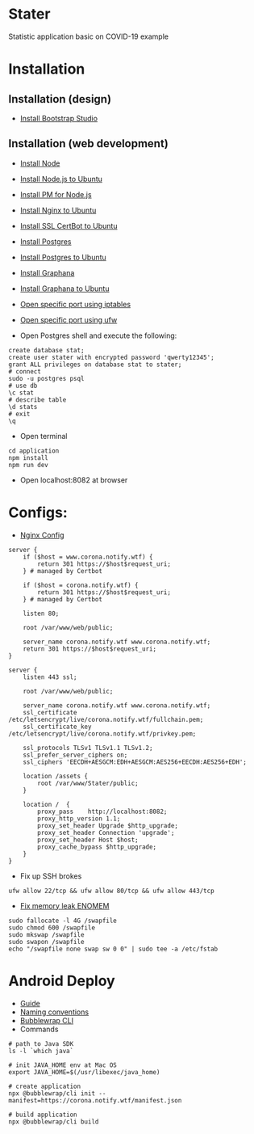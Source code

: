 # Stater

Statistic application basic on COVID-19 example

# Installation

## Installation (design)

- [Install Bootstrap Studio](https://bootstrapstudio.io/)

## Installation (web development)

- [Install Node](https://nodejs.org/en/download/)
- [Install Node.js to Ubuntu](https://www.digitalocean.com/community/tutorials/node-js-ubuntu-18-04-ru)
- [Install PM for Node.js](https://www.digitalocean.com/community/tutorials/how-to-set-up-a-node-js-application-for-production-on-ubuntu-18-04-ru)
- [Install Nginx to Ubuntu](https://www.digitalocean.com/community/tutorials/how-to-install-nginx-on-ubuntu-18-04-quickstart-ru)
- [Install SSL CertBot to Ubuntu](https://www.digitalocean.com/community/tutorials/nginx-let-s-encrypt-ubuntu-18-04-ru)
- [Install Postgres](https://www.postgresql.org/download/)
- [Install Postgres to Ubuntu](https://www.digitalocean.com/community/tutorials/how-to-install-and-use-postgresql-on-ubuntu-18-04-ru)
- [Install Graphana](https://grafana.com/docs/grafana/latest/guides/getting_started/)
- [Install Graphana to Ubuntu](https://grafana.com/docs/grafana/latest/installation/debian/)
- [Open specific port using iptables](https://ru.stackoverflow.com/questions/347145/%D0%9A%D0%B0%D0%BA-%D0%BE%D1%82%D0%BA%D1%80%D1%8B%D1%82%D1%8C-%D0%BF%D0%BE%D1%80%D1%82-%D0%B2-ubuntu)
- [Open specific port using ufw](https://askubuntu.com/questions/911765/open-port-on-ubuntu-16-04)

- Open Postgres shell and execute the following:

```shell
create database stat;
create user stater with encrypted password 'qwerty12345';
grant ALL privileges on database stat to stater;
# connect
sudo -u postgres psql
# use db
\c stat
# describe table
\d stats
# exit
\q
```

- Open terminal

```shell
cd application
npm install
npm run dev
```

- Open localhost:8082 at browser

# Configs:

- [Nginx Config](https://www.digitalocean.com/community/questions/how-to-run-node-js-server-with-nginx)

```shell
server {
    if ($host = www.corona.notify.wtf) {
        return 301 https://$host$request_uri;
    } # managed by Certbot

    if ($host = corona.notify.wtf) {
        return 301 https://$host$request_uri;
    } # managed by Certbot

    listen 80;

    root /var/www/web/public;

    server_name corona.notify.wtf www.corona.notify.wtf;
    return 301 https://$host$request_uri;
}

server {
    listen 443 ssl;

    root /var/www/web/public;

    server_name corona.notify.wtf www.corona.notify.wtf;
    ssl_certificate /etc/letsencrypt/live/corona.notify.wtf/fullchain.pem;
    ssl_certificate_key /etc/letsencrypt/live/corona.notify.wtf/privkey.pem;

    ssl_protocols TLSv1 TLSv1.1 TLSv1.2;
    ssl_prefer_server_ciphers on;
    ssl_ciphers 'EECDH+AESGCM:EDH+AESGCM:AES256+EECDH:AES256+EDH';

    location /assets {
        root /var/www/Stater/public;
    }

    location /  {
        proxy_pass    http://localhost:8082;
        proxy_http_version 1.1;
        proxy_set_header Upgrade $http_upgrade;
        proxy_set_header Connection 'upgrade';
        proxy_set_header Host $host;
        proxy_cache_bypass $http_upgrade;
    }
}
```

- Fix up SSH brokes

```shell
ufw allow 22/tcp && ufw allow 80/tcp && ufw allow 443/tcp
```

- [Fix memory leak ENOMEM](https://stackoverflow.com/questions/26193654/node-js-catch-enomem-error-thrown-after-spawn)

```shell
sudo fallocate -l 4G /swapfile
sudo chmod 600 /swapfile
sudo mkswap /swapfile
sudo swapon /swapfile
echo "/swapfile none swap sw 0 0" | sudo tee -a /etc/fstab
```

# Android Deploy

- [Guide](https://web.dev/using-a-pwa-in-your-android-app/)
- [Naming conventions](https://stackoverflow.com/questions/6273892/android-package-name-convention)
- [Bubblewrap CLI](https://github.com/GoogleChromeLabs/bubblewrap/tree/master/packages/cli)
- Commands

```shell
# path to Java SDK
ls -l `which java`

# init JAVA_HOME env at Mac OS
export JAVA_HOME=$(/usr/libexec/java_home)

# create application
npx @bubblewrap/cli init --manifest=https://corona.notify.wtf/manifest.json

# build application
npx @bubblewrap/cli build
```
